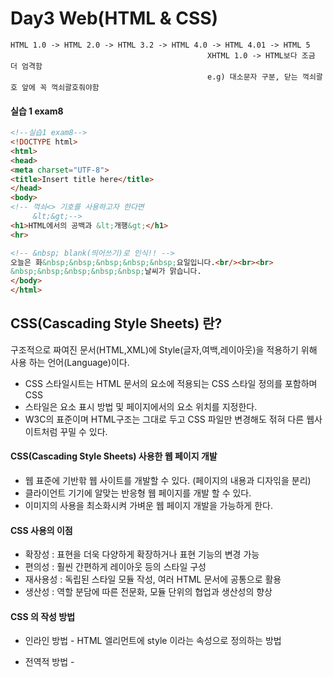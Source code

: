 # Day3 Web(HTML & CSS)

```
HTML 1.0 -> HTML 2.0 -> HTML 3.2 -> HTML 4.0 -> HTML 4.01 -> HTML 5
											XHTML 1.0 -> HTML보다 조금 더 엄격함 
											e.g) 대소문자 구분, 닫는 꺽쇠괄호 앞에 꼭 꺽쇠괄호줘야함
```

#### 실습 1 exam8

```html
<!--실습1 exam8-->
<!DOCTYPE html>
<html>
<head>
<meta charset="UTF-8">
<title>Insert title here</title>
</head>
<body>
<!-- 꺽쇠<> 기호를 사용하고자 한다면 
	 &lt;&gt;-->
<h1>HTML에서의 공백과 &lt;개행&gt;</h1>
<hr>

<!-- &nbsp; blank(띄어쓰기)로 인식!! -->
오늘은 화&nbsp;&nbsp;&nbsp;&nbsp;&nbsp;요일입니다.<br/><br><br>
&nbsp;&nbsp;&nbsp;&nbsp;&nbsp;날씨가 맑습니다.
</body>
</html>	
```

## CSS(Cascading Style Sheets) 란?

구조적으로 짜여진 문서(HTML,XML)에 Style(글자,여백,레이아웃)을 적용하기 위해 사용 하는 언어(Language)이다.

- CSS 스타일시트는 HTML 문서의 요소에 적용되는 CSS 스타일 정의를 포함하며 CSS
- 스타일은 요소 표시 방법 및 페이지에서의 요소 위치를 지정한다.
- W3C의 표준이며 HTML구조는 그대로 두고 CSS 파일만 변경해도 젂혀 다른 웹사이트처럼 꾸밀 수 있다.

#### CSS(Cascading Style Sheets) 사용한 웹 페이지 개발

- 웹 표준에 기반핚 웹 사이트를 개발할 수 있다. (페이지의 내용과 디자읶을 분리)
- 클라이언트 기기에 알맞는 반응형 웹 페이지를 개발 할 수 있다.
- 이미지의 사용을 최소화시켜 가벼운 웹 페이지 개발을 가능하게 한다.

#### CSS 사용의 이점

- 확장성 : 표현을 더욱 다양하게 확장하거나 표현 기능의 변경 가능
- 편의성 : 훨씬 간편하게 레이아웃 등의 스타일 구성
- 재사용성 : 독립된 스타일 모듈 작성, 여러 HTML 문서에 공통으로 활용
- 생산성 : 역할 분담에 따른 전문화, 모듈 단위의 협업과 생산성의 향상

#### CSS 의 작성 방법

- 인라인 방법 - HTML 엘리먼트에 style 이라는 속성으로 정의하는 방법
  <tag style="property: value">

- 전역적 방법 - <style> 이라는 태그에 웹 페이지의 태그들에 대하여 스타일을 정의하는 방법

  ```html
  <style type="text/css">
  selector {property: value;}
  </style>
  ```

- 외부 파일 연결 방법 - 독립된 파일(확장자 .css)을 읽어서 HTML 문서에 연결하는 방법

  ```html
  <link rel="stylesheet" type="text/css" href="style.css" />
  ```

#### CSS 실습1 exam1

```html
<!-- CSS 실습1 exam1 -->
<!DOCTYPE html>
<html>
<head>
<meta charset="UTF-8">
<title>CSS 학습</title>
</head>
<body>
<h1>CSS로 무엇을 할 수 있을까?</h1>
<hr>
<!--인라인 방법 -->
<h2 style="color:green">둘리</h2>
<h2>또치</h2>
<h2 style="color:#ff0000; background-color:yellow">도우너</h2>
<!-- red = #ff0000 = #f00(두개가 같으면 하나로 줄여서 사용가능) = rgb(255, 0, 0) -->
<h2>희동이</h2>
</body>
</html>
```

#### CSS 실습2 exam2

```html
<!-- CSS 실습2 exam2 -->
<!DOCTYPE html>
<html>
<head>
<meta charset="UTF-8">
<title>CSS 학습</title>
</head>
<body>
<h1>CSS 선택자 학습</h1>
<hr>
<!-- url 쓸때 마지막에 /쓰면 속도가 더 빠르다 -->
<!-- style="text-decoration:none" 이걸 사용하면 화면에 보여줄때 underline이 없어진다. -->
<a href="http://www.w3schools.com/"style="text-decoration:none">W3Schools</a><br>
<a href="http://www.html5test.com/">HTML5테스트</a><br>
<a href="http://www.caniuse.com">HTML과 CSS의 지원여부 체크</a>ㅋㅋㅋ<br>
<img src="../images/totoro.png"width="200"> <!-- 상대 URL -->
<img src="/edu/images/totoro.png"width="200"> <!-- 상대 URL -->
<img src="http://localhost:8000/edu/images/totoro.png"width="200"> <!-- 절대 URL -->

</body>
</html>
```

#### CSS 실습3 exam3

```html
<!DOCTYPE html>
<html>
<head>
<meta charset="UTF-8">
<title>CSS 학습</title>
<!--마지막에는 세미콜론을 생략할수 있다.-->
<!-- 전역처리 -->
<!--hover : 유사선택자 -->
<!-- #t1 : t1인 id선택자를 찾아서 -->
<style>
	a{
		text-decoration : none
	}
	#t1:hover{
		font-weight : bold;
		color : red;
	}
	.t2:hover{
		opacity : 0.3;/*0.0(완전투명) ~ 1.0(완전불투명)*/
	}
	h1,a{
		border : 1px solid blue;
	}
	span{
		color : #0066cc;
	}
</style>
</head>
<body>
<h1>CSS 선택자 <span>학습</span></h1>
<hr>
<!-- url 쓸때 마지막에 /쓰면 속도가 더 빠르다 -->
<!-- style="text-decoration:none" 이걸 사용하면 화면에 보여줄때 underline이 없어진다. -->
<a href="http://www.w3schools.com/">W3Schools</a><br>
<a href="http://www.html5test.com/">HTML5테스트</a><br>
<a href="http://www.caniuse.com/">HTML과 CSS의 지원여부 체크</a>ㅋㅋㅋ<br>
<img src="../images/totoro.png"width="200" class="t2"> <!-- 상대 URL -->
<img src="/edu/images/totoro.png"width="200" class="t2"> <!-- 상대 URL -->
<img src="http://localhost:8000/edu/images/totoro.png"width="200"> <!-- 절대 URL -->

</body>
</html>
```

[전역적인 스타일 설정]

- \<head\> 태그안에 \<style> 태그를 사용한다.

- CSS 정의 방법

  ​	CSS선택자{

  ​		CSS속성명 : 속성값;

  ​		CSS속성명 : 속성값;

  ​		CSS속성명 : 속성값;

  ​		CSS속성명 : 속성값 <!-- 마지막에는 세미콜론을 안줘도 되지만 그냥 통일하는게 좋다! 실수를 줄일수 있다. --> 

  ​	}

[ CSS 선택자 ]

- 전체 선택자
- 태그 선택자
- class 선택자
- ID 선택자
- 자식 선택자
- 자손 선택자
- 첫번째 동생 선택자
- 동생들 선택자
- 속성 선택자

-> css-cheat-sheet에서 소개를 하고 있음.

![image-20200104111919032](C:\Users\student\AppData\Roaming\Typora\typora-user-images\image-20200104111919032.png)

![image-20200104112253673](C:\Users\student\AppData\Roaming\Typora\typora-user-images\image-20200104112253673.png)

text-decoration : none | underline | overline | line-through(취소선) | blink(지원하는 브라우저 없음)

class : 태그에 부여된 추가적인 sub이름, 여러태그에 공통으로 가져갈수 있다.

id : unique하게 이름을 부여할 때 사용, id가 중복되면 아무일도 일어나지 않는다.

![image-20200104112907980](C:\Users\student\AppData\Roaming\Typora\typora-user-images\image-20200104112907980.png)

- 

  CSS를 다르게 적용하려는 태그(들) 또는 태그의 컨텐트에 정의하는 용도의 태그들

  \<div\> : 여러 태그들을 묶거나 또는 태그에 대하여 CSS 속성을 적용할 때

  \<span\> : 컨텐트의 일부분에 대하여 CSS 속성을 적용할 때

#### CSS 실습3_0 exam3_0

블럭 스타일 태그 : 처음 부터 끝까지 블럭이 적용됨

- block태그는 쉽게말해 박스형식으로 차곡차곡 쌓는 태그

인라인 스타일 태그 : 해당 문자에만 블럭이 적용됨

- inline태그는 한줄로 쭉- 늘어놓은 태그
- inline은 block과는 달리 여백이 남는만큼 일렬로 나열.
  즉 여백이 다 찰때까지 줄바꿈이 일어나지 않음.
  inline 태그는 크기지정이 불가능하며 여백도 지정이 안됨.
  물론 이러한 inline태그도 나중에 css를 사용하여 크기, 여백을 줄 수 있음.
  inline태그에는 sapn, a, img, input 등이 있음.

```html
<!--CSS 실습3_0 exam3_0-->
<!DOCTYPE html>
<html>
<head>
<meta charset="UTF-8">
<title>CSS 학습</title>
<style>
	div{
		background-color : lime;
		margin : 5px;
	}
	span{
		background-color : pink;
		margin : 5px;
	}
</style>
</head>
<body>
<h1>블럭 스타일 태그와 인라인 스타일 태그</h1>
<hr>
<!-- html4.0까지만 해도 엄청나게 많이 사용되었다. page layout 나누는 작업을 할 때 필요했었다.지금은 사용 안함 -->
<!-- Layout을 같은 스타일로 묶을때는 여전히 사용 -->
<div>가나다라마바사아</div>
<div>01012345678</div>
<div>abcdefghij</div>
<hr>
<!-- html으로만 사용할 거면 sapn 태그는 사용할 필요가 없다. -->
<span>가나다라마바사아</span>
<span>01012345678</span>
<span>abcdefghij</span>
</body>
</html>
```

#### CSS 실습3_1 exam3_1

```html
<!--CSS 실습3_1 exam3_1-->
<!DOCTYPE html>
<html>
<head>
<meta charset="UTF-8">
<title>CSS 학습</title>
<style>
	div{
		background-color : lime;
		margin : 5px;
		width : 300px;
		height : 200px;
		font-size : 1.5em; /* x1배 */
		padding : 10px;
	}
	span{
		/* span 태그는 사이즈 조정 안된다 */
		/* 마진을 좌우만 적용시킨다. */
		/* 인라인 style에는 패딩 적용 가능 */
		background-color : pink;
		margin-right : 5px;
		/*width : 300px;
		height : 200px; 적용 안되니 의미가 없다.*/
		font-size : 1.5em;
		padding : 10px;
	}
	/*마진은 첫번째 태그와 두번째 태그의 렌더링 간격*/
</style>
</head>
<body>
<h1>블럭 스타일 태그와 인라인 스타일 태그</h1>
<hr>
<!-- html4.0까지만 해도 엄청나게 많이 사용되었다. page layout 나누는 작업을 할 때 필요했었다.지금은 사용 안함 -->
<!-- Layout을 같은 스타일로 묶을때는 여전히 사용 -->
<div>가나다라마바사아</div>
<div>01012345678</div>
<div>abcdefghij</div>
<hr>
<!-- html으로만 사용할 거면 sapn 태그는 사용할 필요가 없다. -->
<span>가나다라마바사아</span>
<span>01012345678</span>
<span>abcdefghij</span>
</body>
</html>
```

#### CSS 실습3_2 exam3_2

```html
<!--CSS 실습3_2 exam3_2-->
<!DOCTYPE html>
<html>
<head>
<meta charset="UTF-8">
<title>CSS 학습</title>
<style>
	div{
		background-color : lime;
		margin : 5px;
		width : 400px; /*상대치 : % 절대치 : px*/
		height : 200px;
		font-size : 1.5em; /* x1.5배 */
		padding : 10px;
	}
	img{
		border : 1px dotted red;
		border-radius : 5px; /*모서리 부분이 둥그스름해진다.*/
	}
	/*#을 쓰면 two라는 id 속성이라는 것에 한에서!!*/
	.two{
		text-align : center;
		/*margin-left : auto;
		margin-right : auto;*/
		margin : 10px auto; /*값을 두개 주면 상하는 10px 좌우는 auto*/
		background-color : skyblue;
	}
	h1{
		text-shadow : 0px -10px 5px red; /*좌우 위아래로 두께*/
	}
	h1:hover{
		transform : rotate(90deg); /*3도 만큼 회전시켜라*/
		transition : transform 2s; /*transform을 2초동안 움직여라*/
	}
</style>
</head>
<body>
<h1>블럭 스타일 태그와 인라인 스타일 태그</h1>
<hr>
<div>가나다라마바사아</div>
<div class="two">01012345678</div>
<div>abcdefghij</div>
<hr>
<!-- id는 unique해야한다. -->
<div class="two"> <!-- 방에 역할을 한다 -> 컨테이너 태그라고 한다. -->
<img src="../images/totoro.png"width="100" class="t2"> <!-- 상대 URL -->
<img src="/edu/images/totoro.png"width="100" class="t2"> <!-- 상대 URL -->
<img src="http://localhost:8000/edu/images/totoro.png"width="100"> <!-- 절대 URL -->
</div>
</body>
</html>
```

CSS 실습4 exam4

```html
<!DOCTYPE html>
<html>
<head>
<meta charset="UTF-8">
<title>CSS 학습</title>
<style>
/*ul tag중 a class를 선택*/
/*a라고 해도 되지만 좀더 명확하게*/
ul.a {
  list-style-type: circle;
}
ul.b {
  list-style-type: square;
}
ul.c {
  list-style-image: url('/edu/images/pink.gif');
}
ol.d {
  list-style-type: upper-roman;
}
ol.e {
  list-style-type: lower-alpha;
}
</style>
</head>
<body>
<h1>CSS 선택자와 속성들 학습(3)</h1>
<hr>
<h2>좋아하는 칼라</h2>
<ul class="a">
	<li>녹색</li>
	<li>보라색</li>
	<li>주황색</li>
</ul>
<ul class="b">
	<li>녹색</li>
	<li>보라색</li>
	<li>주황색</li>
</ul>
<ul class="c">
	<li>녹색</li>
	<li>보라색</li>
	<li>주황색</li>
</ul>
<hr>
<h2>좋아하는 음식</h2>
<ol class="d">
	<li>피자</li>
	<li>떡볶이</li>
	<li>짜장면</li>
</ol>
<ol class="e">
	<li>피자</li>
	<li>떡볶이</li>
	<li>짜장면</li>
</ol>
</body>
</html>
```

CSS 실습5 exam5

```html
<!DOCTYPE html>
<html>
<head>
<meta charset="UTF-8">
<title>CSS 학습</title>
<style>
	table, th, td {
		border : 1px solid black;
		border-collapse : collapse;
	}
	th {
		background-color : lime;
	}
</style>
</head>
<body>
<h1>테이블 출력하기</h1>
<hr>
<table>
	<tr><th>이름</th><th>고향</th><th>나이</th></tr>  
	<tr><td>둘리</td><td>쌍문동쌍문동쌍문동쌍문동쌍문동</td><td>10</td></tr>  
	<tr><td>도우너</td><td>깐따비아</td><td>9</td></tr>  
	<tr><td>또치</td><td>아프리카</td><td>10</td></tr>  
</table>
</body>
</html>
```

CSS 실습5_1 exam5_1

```html
<!DOCTYPE html>
<html>
<head>
<meta charset="UTF-8">
<title>CSS 학습</title>
<style>
	th, td {
		border-bottom : 1px dotted red;
	}
	th {
		background-color : lime;
	}
	td:hover {
		background-color : pink;
	}
</style>
</head>
<body>
<h1>테이블 출력하기</h1>
<hr>
<table>
	<tr><th>이름</th><th>고향</th><th>나이</th></tr>  
	<tr><td>둘리</td><td>쌍문동쌍문동쌍문동쌍문동쌍문동</td><td>10</td></tr>  
	<tr><td>도우너</td><td>깐따비아</td><td>9</td></tr>  
	<tr><td>또치</td><td>아프리카</td><td>10</td></tr>  
</table>
</body>
</html>
```

CSS 실습6 exam6

```html
<!DOCTYPE html>
<html>
<head>
<meta charset="UTF-8">
<title>CSS 학습</title>
<style>
	div { /*모든 div에게 적용 */
		width : 60%;
		height : 200px;
		margin : 20px auto;
		padding : 10px;
		text-align : center;
	}  
	div:nth-of-type(1) { /*첫번째 div에게 적용 */
		background-color : yellow;
		border : 2px solid red;
		border-radius : 30px;
	}
	div:nth-of-type(2) { /*두번째 div에게 적용 */
		background-color : lightgreen;
		border : 2px dotted magenta;
		border-radius : 20px 40px 60px 80px;
	}
	div:nth-of-type(3) { /*세번째 div에게 적용 */
		background-color : #000000;
		border : 5px dashed #ffffff; /* 점선이 긴것 */
	}
	div:nth-of-type(4) { /*네번째 div에게 적용 */
		background-color : silver;
		border : 15px inset #ffffff;
	}
	div:nth-of-type(5) { /*다섯번째 div에게 적용 */
		background-color : gold;
		border : 15px outset #ffffff;
	}
</style>
</head>
<body>
<h1>둥근 보더 만들기</h1>
<div>텍스트를 출력합니다.</div>
<div>텍스트를 출력합니다.</div>
<div>텍스트를 출력합니다.</div>
<div>텍스트를 출력합니다.</div>
<div>텍스트를 출력합니다.</div>
</body>
</html>
```

CSS 실습7 exam7

```html
<!doctype html>
<html lang="ko">
<head>
<meta charset="utf-8">
<title>CSS 학습</title>
<style>
	div {
		width : 100%;
		height : 100px;
		margin-bottom : 10px;
	}
	div.jbGrad01 { /* background-color하면 적용안된다. */
		background-image : linear-gradient(to bottom, yellow, white, green)
	}
	div.jbGrad02 {
		background-image : linear-gradient(to top, yellow, white, green)
	}
	div.jbGrad03 {
		background-image : linear-gradient(to right, yellow, white, green)
	}
	div.jbGrad04 {
		background-image : linear-gradient(to left, yellow, white, green)
	}
	div.jbGrad05 {
		background-image : linear-gradient(45deg, yellow, white, green)	
	}
	div.jbGrad06 {
		background-image : linear-gradient(to right, red, orange, yellow, green, blue, navy, purple);
		font-size : 3em;
		text-align : center;
		text-shadow : 2px 2px 5px white, -2px -2px 5px white;
	}
	div.jbGrad07{
		background-image : url("/edu/images/pink.gif");		
	}
</style>
</head>
<body>
	<h1>백그라운드 그라디언트</h1>
	<hr>
  	<div class="jbGrad01">to bottom</div>
  	<div class="jbGrad02">to top</div>
  	<div class="jbGrad03">to right</div>
  	<div class="jbGrad04">to left</div>
  	<div class="jbGrad05">45deg</div>
  	<div class="jbGrad06">ㅋㅋㅋㅋㅋㅋ</div>
  	<div class="jbGrad07">ㅋㅋㅋㅋㅋㅋ</div>
</body>
</html>
```